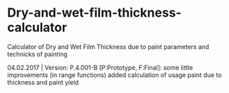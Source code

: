 # Dry-and-wet-film-thickness-calculator
Calculator of Dry and Wet Film Thickness due to paint parameters and technicks of painting

04.02.2017 | Version: P.4.001-B [P:Prototype, F:Final]:
  some little improvements (in range functions)
  added calculation of usage paint due to thickness and paint yield
